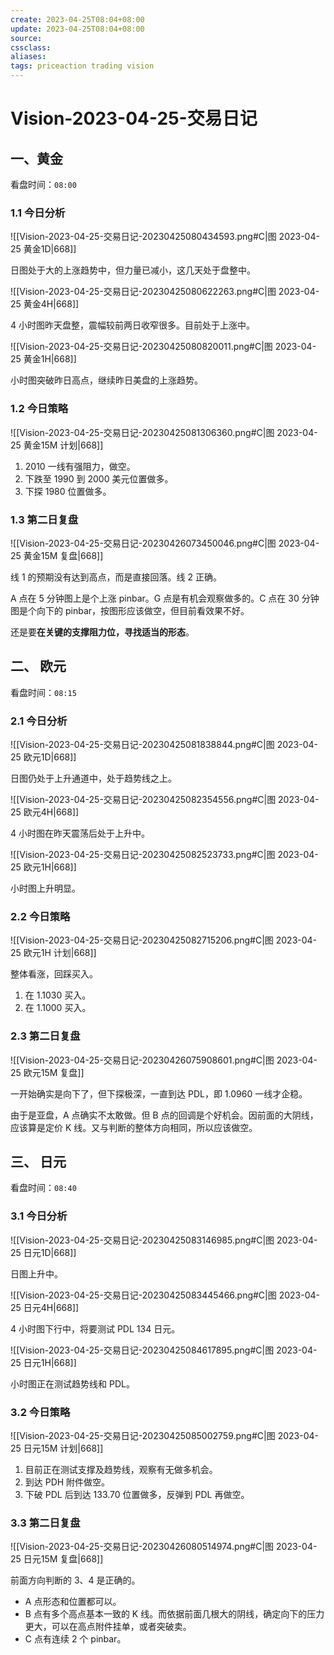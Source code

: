 ```yaml
---
create: 2023-04-25T08:04+08:00
update: 2023-04-25T08:04+08:00
source:
cssclass:
aliases:
tags: priceaction trading vision
---
```


# Vision-2023-04-25-交易日记

## 一、黄金

看盘时间：`08:00`

### 1.1 今日分析

![[Vision-2023-04-25-交易日记-20230425080434593.png#C|图 2023-04-25 黄金1D|668]]

日图处于大的上涨趋势中，但力量已减小，这几天处于盘整中。

![[Vision-2023-04-25-交易日记-20230425080622263.png#C|图 2023-04-25 黄金4H|668]]

4 小时图昨天盘整，震幅较前两日收窄很多。目前处于上涨中。

![[Vision-2023-04-25-交易日记-20230425080820011.png#C|图 2023-04-25 黄金1H|668]]

小时图突破昨日高点，继续昨日美盘的上涨趋势。

### 1.2 今日策略

![[Vision-2023-04-25-交易日记-20230425081306360.png#C|图 2023-04-25 黄金15M 计划|668]]

1. 2010 一线有强阻力，做空。
2. 下跌至 1990 到 2000 美元位置做多。
3. 下探 1980 位置做多。

### 1.3 第二日复盘

![[Vision-2023-04-25-交易日记-20230426073450046.png#C|图 2023-04-25 黄金15M 复盘|668]]

线 1 的预期没有达到高点，而是直接回落。线 2 正确。

A 点在 5 分钟图上是个上涨 pinbar。G 点是有机会观察做多的。C 点在 30 分钟图是个向下的 pinbar，按图形应该做空，但目前看效果不好。

还是要**在关键的支撑阻力位，寻找适当的形态**。

## 二、 欧元

看盘时间：`08:15`

### 2.1 今日分析

![[Vision-2023-04-25-交易日记-20230425081838844.png#C|图 2023-04-25 欧元1D|668]]

日图仍处于上升通道中，处于趋势线之上。

![[Vision-2023-04-25-交易日记-20230425082354556.png#C|图 2023-04-25 欧元4H|668]]

4 小时图在昨天震荡后处于上升中。

![[Vision-2023-04-25-交易日记-20230425082523733.png#C|图 2023-04-25 欧元1H|668]]

小时图上升明显。

### 2.2 今日策略

![[Vision-2023-04-25-交易日记-20230425082715206.png#C|图 2023-04-25 欧元1H 计划|668]]

整体看涨，回踩买入。

1. 在 1.1030 买入。
2. 在 1.1000 买入。

### 2.3 第二日复盘

![[Vision-2023-04-25-交易日记-20230426075908601.png#C|图 2023-04-25 欧元15M 复盘]]

一开始确实是向下了，但下探极深，一直到达 PDL，即 1.0960 一线才企稳。

由于是亚盘，A 点确实不太敢做。但 B 点的回调是个好机会。因前面的大阴线，应该算是定价 K 线。又与判断的整体方向相同，所以应该做空。

## 三、 日元

看盘时间：`08:40`

### 3.1 今日分析

![[Vision-2023-04-25-交易日记-20230425083146985.png#C|图 2023-04-25 日元1D|668]]

日图上升中。

![[Vision-2023-04-25-交易日记-20230425083445466.png#C|图 2023-04-25 日元4H|668]]

4 小时图下行中，将要测试 PDL 134 日元。

![[Vision-2023-04-25-交易日记-20230425084617895.png#C|图 2023-04-25 日元1H|668]]

小时图正在测试趋势线和 PDL。

### 3.2 今日策略

![[Vision-2023-04-25-交易日记-20230425085002759.png#C|图 2023-04-25 日元15M 计划|668]]

1. 目前正在测试支撑及趋势线，观察有无做多机会。
1. 到达 PDH 附件做空。
1. 下破 PDL 后到达 133.70 位置做多，反弹到 PDL 再做空。

### 3.3 第二日复盘

![[Vision-2023-04-25-交易日记-20230426080514974.png#C|图 2023-04-25 日元15M 复盘|668]]

前面方向判断的 3、4 是正确的。

- A 点形态和位置都可以。
- B 点有多个高点基本一致的 K 线。而依据前面几根大的阴线，确定向下的压力更大，可以在高点附件挂单，或者突破卖。
- C 点有连续 2 个 pinbar。

